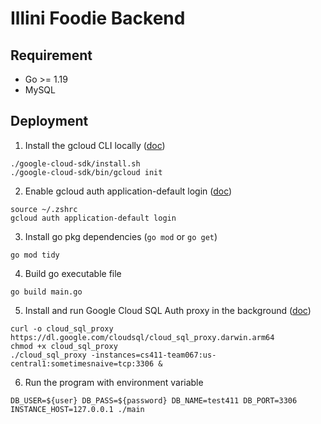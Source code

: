 # Illini Foodie Backend
## Requirement
- Go >= 1.19
- MySQL

## Deployment
1. Install the gcloud CLI locally ([doc](https://cloud.google.com/sdk/docs/install))
```shell
./google-cloud-sdk/install.sh
./google-cloud-sdk/bin/gcloud init
```
2. Enable gcloud auth application-default login ([doc](https://cloud.google.com/sdk/gcloud/reference/auth/application-default/login))
```shell
source ~/.zshrc
gcloud auth application-default login
```
3. Install go pkg dependencies (`go mod` or `go get`)
```shell
go mod tidy
```
4. Build go executable file
```shell
go build main.go
```
5. Install and run Google Cloud SQL Auth proxy in the background ([doc](https://cloud.google.com/sql/docs/mysql/sql-proxy))
```shell
curl -o cloud_sql_proxy https://dl.google.com/cloudsql/cloud_sql_proxy.darwin.arm64
chmod +x cloud_sql_proxy
./cloud_sql_proxy -instances=cs411-team067:us-central1:sometimesnaive=tcp:3306 &
```
6. Run the program with environment variable
```shell
DB_USER=${user} DB_PASS=${password} DB_NAME=test411 DB_PORT=3306 INSTANCE_HOST=127.0.0.1 ./main
```